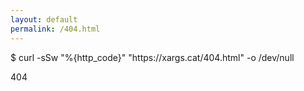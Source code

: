 ```yaml
---
layout: default
permalink: /404.html
---
```

<p>$ curl <span class="reserved">-sSw</span> <span class="string">"%{http_code}" "https://xargs.cat/404.html"</span> <span class="reserved">-o /dev/null</span></p>
<p>
404<br />
</p>
